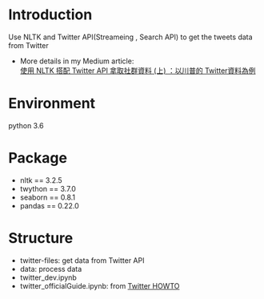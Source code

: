 # Introduction
Use NLTK and Twitter API(Streameing , Search API) to get the tweets data from Twitter </br>
- More details in my Medium article: </br>
<a href='https://medium.com/p/2bd493f452a6/edit'>使用 NLTK 搭配 Twitter API 拿取社群資料 (上) ：以川普的 Twitter資料為例</a>

# Environment
python 3.6

# Package
- nltk == 3.2.5
- twython == 3.7.0
- seaborn == 0.8.1
- pandas == 0.22.0

# Structure
- twitter-files: get data from Twitter API
- data: process data
- twitter_dev.ipynb
- twitter_officialGuide.ipynb: from <a href='http://www.nltk.org/howto/twitter.html'>Twitter HOWTO</a>